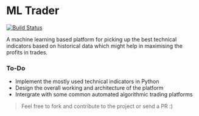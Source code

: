 # ML Trader

[![Build Status](https://travis-ci.org/joemccann/dillinger.svg?branch=master)](https://travis-ci.org/joemccann/dillinger)

A machine learning based platform for picking up the best technical indicators based on historical data which might help in maximising the profits in trades.

### To-Do
  - Implement the mostly used technical indicators in Python
  - Design the overall working and architecture of the platform 
  - Intergrate with some common automated algorithmic trading platforms
  
> Feel free to fork and contribute to the project or send a PR :)

